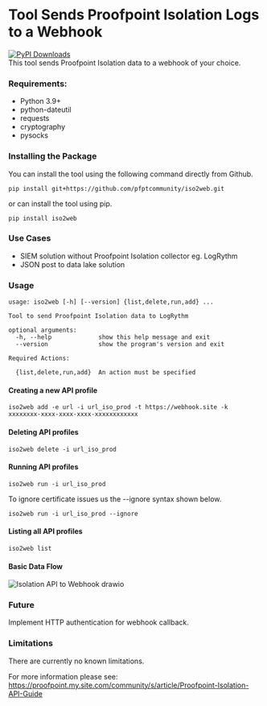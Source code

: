 # Tool Sends Proofpoint Isolation Logs to a Webhook
[![PyPI Downloads](https://static.pepy.tech/badge/iso2web)](https://pepy.tech/projects/iso2web)  
This tool sends Proofpoint Isolation data to a webhook of your choice. 

### Requirements:

* Python 3.9+
* python-dateutil
* requests
* cryptography
* pysocks
 
### Installing the Package

You can install the tool using the following command directly from Github.

```
pip install git+https://github.com/pfptcommunity/iso2web.git
```

or can install the tool using pip.

```
pip install iso2web
```

### Use Cases
* SIEM solution without Proofpoint Isolation collector eg. LogRythm
* JSON post to data lake solution

### Usage
```
usage: iso2web [-h] [--version] {list,delete,run,add} ...

Tool to send Proofpoint Isolation data to LogRythm

optional arguments:
  -h, --help             show this help message and exit
  --version              show the program's version and exit

Required Actions:

  {list,delete,run,add}  An action must be specified
```

#### Creating a new API profile
```
iso2web add -e url -i url_iso_prod -t https://webhook.site -k xxxxxxxx-xxxx-xxxx-xxxx-xxxxxxxxxxxx
```

#### Deleting API profiles
```
iso2web delete -i url_iso_prod
```

#### Running API profiles
```
iso2web run -i url_iso_prod
```
To ignore certificate issues us the --ignore syntax shown below. 
```
iso2web run -i url_iso_prod --ignore
```
#### Listing all API profiles
```
iso2web list
```
#### Basic Data Flow
![Isolation API to Webhook drawio](https://user-images.githubusercontent.com/83429267/235716231-dcd6faa0-bff2-4d14-b23e-31d39d5d8314.png)

### Future
Implement HTTP authentication for webhook callback.

### Limitations

There are currently no known limitations.

For more information please see: https://proofpoint.my.site.com/community/s/article/Proofpoint-Isolation-API-Guide


